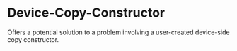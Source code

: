 # Device-Copy-Constructor
Offers a potential solution to a problem involving a user-created device-side copy constructor.
